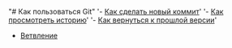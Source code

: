 "# Как пользоваться Git" 
'- [Как сделать новый коммит](./commit_help.md)' 
'- [Как просмотреть историю](./log_help.md)' 
'- [Как вернуться к прошлой версии](./reset_help.md)' 
- [Ветвление](./branch_help.md)
